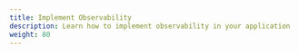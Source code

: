 ```yaml
---
title: Implement Observability
description: Learn how to implement observability in your application
weight: 80
---
```

